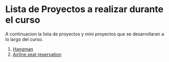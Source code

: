 
# Lista de Proyectos a realizar durante el curso

A continuacion la lista de proyectos y mini proyectos que se desarrollaran a lo largo del curso.

1. [Hangman](hangman/index.md)
2. [Airline seat reservation](airline/index.md)
